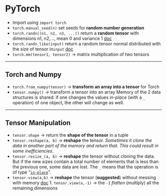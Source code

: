 # PyTorch

-   Import using `import torch`
-   `torch.manual_seed(n)` set seeds for **random number generation**
-   `torch.randn((n1, n2, n3, ...))` return a **random tensor** with dimensions n1, n2,…, mean 0 and variance 1 [doc](https://pytorch.org/docs/stable/torch.html#torch.randn)
-   `torch.randn_like(input)` return a random tensor normal distributed with the size of tensor in`input`  [doc](https://pytorch.org/docs/stable/torch.html#torch.randn_like)
-   `torch.mm(tensor1, tensor2)` -> matrix multiplication of two tensors

* * *

## Torch and Numpy

-   `torch.from_numpy(tensor)` -> **transform an array into a tensor** for Torch
-   `tensor.numpy()` -> transform a tensor into an array
    Memory of the 2 data structures is shared: if one changes the values _in-place_ (with a `_` operation) of one object, the other will change as well.

* * *

## Tensor Manipulation

-   `tensor.shape` -> return the **shape of the tensor** in a tuple
-   `tensor.reshape(a, b)` -> **reshape** the tensor. _Sometimes it clone the data in another part of the memory and return that. This could result in some inefficiencies._
-   `tensor.resize_(a, b)` -> **reshape** the tensor without cloning the data. But if the new sizes contain a total number of elements that is less than the previous one, some data are lost. The `_` means that the operation is of type “[`in-place`](https://discuss.pytorch.org/t/what-is-in-place-operation/16244)”.
-   `tensor.view(a,b)` -> **reshape** the tensor (**suggested**) without messing with memory [doc](https://pytorch.org/docs/stable/tensors.html#torch.Tensor.view)
    		1\.  `tensor.view(a,-1)` -> the `-1` _flatten_ (multiply) all the remaining dimensions
